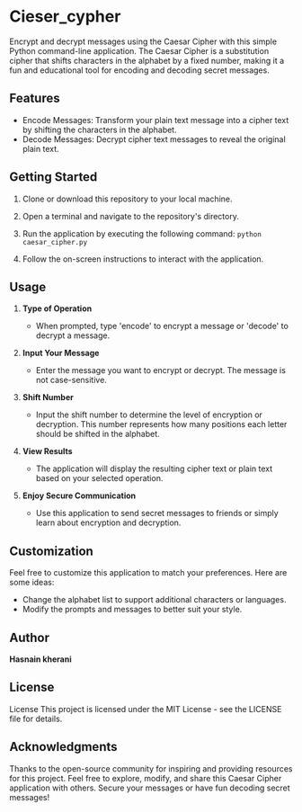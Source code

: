 # Cieser_cypher
Encrypt and decrypt messages using the Caesar Cipher with this simple Python command-line application. The Caesar Cipher is a substitution cipher that shifts characters in the alphabet by a fixed number, making it a fun and educational tool for encoding and decoding secret messages.

## Features
* Encode Messages: Transform your plain text message into a cipher text by shifting the characters in the alphabet.
* Decode Messages: Decrypt cipher text messages to reveal the original plain text.

## Getting Started
1. Clone or download this repository to your local machine.

2. Open a terminal and navigate to the repository's directory.

3. Run the application by executing the following command:
       `python caesar_cipher.py`

4. Follow the on-screen instructions to interact with the application.

## Usage

1. **Type of Operation**

      * When prompted, type 'encode' to encrypt a message or 'decode' to decrypt a message.

2. **Input Your Message**

      * Enter the message you want to encrypt or decrypt. The message is not case-sensitive.
3. **Shift Number**

      * Input the shift number to determine the level of encryption or decryption. This number represents how many positions each letter should be shifted in the alphabet.
4. **View Results**

      * The application will display the resulting cipher text or plain text based on your selected operation.
5. **Enjoy Secure Communication**

      * Use this application to send secret messages to friends or simply learn about encryption and decryption.

## Customization

Feel free to customize this application to match your preferences. Here are some ideas:

  * Change the alphabet list to support additional characters or languages.
  * Modify the prompts and messages to better suit your style.

## Author

**Hasnain kherani**
  
## License
License
This project is licensed under the MIT License - see the LICENSE file for details.

## Acknowledgments
Thanks to the open-source community for inspiring and providing resources for this project.
Feel free to explore, modify, and share this Caesar Cipher application with others. Secure your messages or have fun decoding secret messages!
